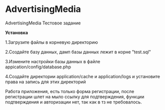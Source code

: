 AdvertisingMedia
================

AdvertisingMedia Тестовое задание

<b>Установка</b>

1.Загрузите файлы в корневую директорию 

2.Создайте базу данных, дамп базы данных лежит в корне "test.sql"

3.Измените настройки базы данных в файле appication/config/database.php

4.Создайте директории application/cache и application/logs и установите права на запись для этих директорий

Работа приложения, есть только форма регистрации, после регистрации шлет на мыло ссылку для подтверждения,
функции подтверждения и авторизации нет, так как в тз не требовалось.
